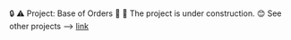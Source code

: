 :lock: :warning: Project: Base of Orders
:hammer: :construction: The project is under construction.
:blush: See other projects --> [link](https://github.com/Maxhebda)